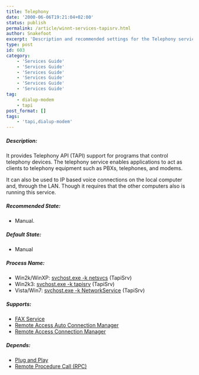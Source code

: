 ```yaml
---
title: Telephony
date: '2000-06-06T19:21:04+02:00'
status: publish
permalink: /article/winnt-services-tapisrv.html
author: Snakefoot
excerpt: 'Description and recommended settings for the Telephony service.'
type: post
id: 603
category:
    - 'Services Guide'
    - 'Services Guide'
    - 'Services Guide'
    - 'Services Guide'
    - 'Services Guide'
    - 'Services Guide'
tag:
    - dialup-modem
    - tapi
post_format: []
tags:
    - 'tapi,dialup-modem'
---
```

##### Description:

 It provides Telephony API (TAPI) support for programs that control telephony devices. The telephony service enables applications to act as clients to telephony equipment such as PBXs, telephones, and modems.  
  
 It can also be used to IP based voice connections on the local computer and, through the LAN. Though it requires that the other computers also is running this service.  
  
##### Recommended State:

- Manual.

##### Default State:

- Manual

##### Process Name:

- Win2k/WinXP: [svchost.exe -k netsvcs](/article/winnt-services-wrapper.html) (TapiSrv)
- Win2k3: [svchost.exe -k tapisrv](/article/winnt-services-wrapper.html) (TapiSrv)
- Vista/Win7: [svchost.exe -k NetworkService](/article/winnt-services-wrapper.html) (TapiSrv)

##### Supports:

- [FAX Service](/article/winnt-services-fax.html)
- [Remote Access Auto Connection Manager](/article/winnt-services-rasauto.html)
- [Remote Access Connection Manager](/article/winnt-services-rasman.html)

##### Depends:

- [Plug and Play](/article/winnt-services-plugplay.html)
- [Remote Procedure Call (RPC)](/article/winnt-services-rpcss.html)